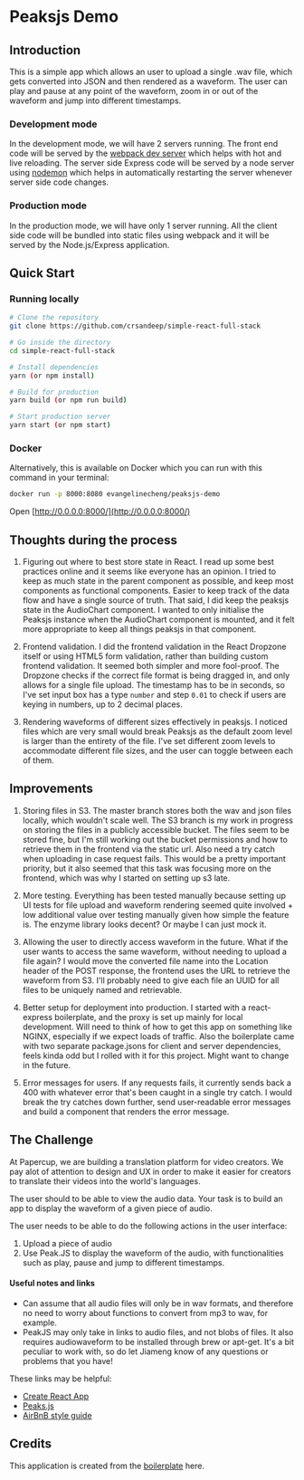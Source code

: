 # Peaksjs Demo

## Introduction

This is a simple app which allows an user to upload a single .wav file, which gets converted into JSON and then rendered as a waveform.
The user can play and pause at any point of the waveform, zoom in or out of the waveform and jump into different timestamps.

### Development mode

In the development mode, we will have 2 servers running. The front end code will be served by the [webpack dev server](https://webpack.js.org/configuration/dev-server/) which helps with hot and live reloading. The server side Express code will be served by a node server using [nodemon](https://nodemon.io/) which helps in automatically restarting the server whenever server side code changes.

### Production mode

In the production mode, we will have only 1 server running. All the client side code will be bundled into static files using webpack and it will be served by the Node.js/Express application.

## Quick Start

### Running locally
```bash
# Clone the repository
git clone https://github.com/crsandeep/simple-react-full-stack

# Go inside the directory
cd simple-react-full-stack

# Install dependencies
yarn (or npm install)

# Build for production
yarn build (or npm run build)

# Start production server
yarn start (or npm start)
```

### Docker
Alternatively, this is available on Docker which you can run with this command in your terminal:

```bash
docker run -p 8000:8080 evangelinecheng/peaksjs-demo
```

Open [http://0.0.0.0:8000/](http://0.0.0.0:8000/)

## Thoughts during the process

1. Figuring out where to best store state in React. I read up some best practices online and it seems like everyone has an opinion. I tried to keep as much state in the parent component as possible,
and keep most components as functional components. Easier to keep track of the data flow and have a single source of truth. That said, I did keep the peaksjs state in the AudioChart component.
I wanted to only initialise the Peaksjs instance when the AudioChart component is mounted, and it felt more appropriate to keep all things peaksjs in that component.

2. Frontend validation. I did the frontend validation in the React Dropzone itself or using HTML5 form validation, rather than building custom frontend validation. It seemed both simpler and more fool-proof.
The Dropzone checks if the correct file format is being dragged in, and only allows for a single file upload. 
The timestamp has to be in seconds, so I've set input box has a type `number` and step `0.01` to check if users are keying in numbers, up to 2 decimal places.

3. Rendering waveforms of different sizes effectively in peaksjs. I noticed files which are very small would break Peaksjs as the default zoom level is larger than the entirety of the file. 
I've set different zoom levels to accommodate different file sizes, and the user can toggle between each of them.

## Improvements

1. Storing files in S3. The master branch stores both the wav and json files locally, which wouldn't scale well. The S3 branch is my work in progress on storing the files in a publicly accessible bucket. 
The files seem to be stored fine, but I'm still working out the bucket permissions and how to retrieve them in the frontend via the static url. Also need a try catch when uploading in case request fails.
This would be a pretty important priority, but it also seemed that this task was focusing more on the frontend, which was why I started on setting up s3 late.

2. More testing. Everything has been tested manually because setting up UI tests for file upload and waveform rendering seemed quite involved + low additional value over testing manually given how simple the feature is. 
The enzyme library looks decent? Or maybe I can just mock it.

3. Allowing the user to directly access waveform in the future. What if the user wants to access the same waveform, without needing to upload a file again? I would move the converted file name into the Location header
of the POST response, the frontend uses the URL to retrieve the waveform from S3. I'll probably need to give each file an UUID for all files to be uniquely named and retrievable.

4. Better setup for deployment into production. I started with a react-express boilerplate, and the proxy is set up mainly for local development. Will need to think of how to get this app on something like NGINX,
especially if we expect loads of traffic. Also the boilerplate came with two separate package.jsons for client and server dependencies, feels kinda odd but I rolled with it for this project. Might want to change in the future.

5. Error messages for users. If any requests fails, it currently sends back a 400 with whatever error that's been caught in a single try catch. I would break the try catches down further, send user-readable error messages and
 build a component that renders the error message.

## The Challenge

At Papercup, we are building a translation platform for video creators. We pay alot of attention to design and UX in order to make it easier for creators to translate their videos into the world's languages.

The user should to be able to view the audio data. Your task is to build an app to display the waveform of a given piece of audio.

The user needs to be able to do the following actions in the user interface:

1. Upload a piece of audio
2. Use Peak.JS to display the waveform of the audio, with functionalities such as play, pause and jump to different timestamps.

#### Useful notes and links

 - Can assume that all audio files will only be in wav formats, and therefore no need to worry about functions to convert from mp3 to wav, for example.
 - PeakJS may only take in links to audio files, and not blobs of files. It also requires audiowaveform to be installed through brew or apt-get. It's a bit peculiar to work with, so do let Jiameng know of any questions or problems that you have!

These links may be helpful:
- [Create React App](https://github.com/facebook/create-react-app)
- [Peaks.js](https://github.com/bbc/peaks.js)
- [AirBnB style guide](https://github.com/airbnb/javascript)

## Credits

This application is created from the [boilerplate](https://github.com/crsandeep/simple-react-full-stack) here.
